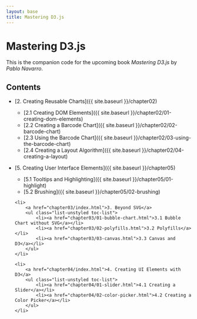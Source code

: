 ```yaml
---
layout: base
title: Mastering D3.js
---
```


# Mastering D3.js

This is the companion code for the upcoming book *Mastering D3.js* by _Pablo Navarro_.

## Contents

- [2. Creating Reusable Charts]({{ site.baseurl }}/chapter02)
    - [2.1 Creating DOM Elements]({{ site.baseurl }}/chapter02/01-creating-dom-elements)
    - [2.2 Creating a Barcode Chart]({{ site.baseurl }}/chapter02/02-barcode-chart)
    - [2.3 Using the Barcode Chart]({{ site.baseurl }}/chapter02/03-using-the-barcode-chart)
    - [2.4 Creating a Layout Algorithm]({{ site.baseurl }}/chapter02/04-creating-a-layout)

- [5. Creating User Interface Elements]({{ site.baseurl }}/chapter05)
    - [5.1 Tooltips and Highlighting]({{ site.baseurl }}/chapter05/01-highlight)
    - [5.2 Brushing]({{ site.baseurl }}/chapter05/02-brushing)

<ul class="list-unstyled">

    <li>
        <a href="chapter03/index.html">3. Beyond SVG</a>
        <ul class="list-unstyled toc-list">
            <li><a href="chapter03/01-bubble-chart.html">3.1 Bubble Chart without SVG</a></li>
            <li><a href="chapter03/02-polyfills.html">3.2 Polyfills</a></li>
            <li><a href="chapter03/03-canvas.html">3.3 Canvas and D3</a></li>
        </ul>
    </li>

    <li>
        <a href="chapter04/index.html">4. Creating UI Elements with D3</a>
        <ul class="list-unstyled toc-list">
            <li><a href="chapter04/01-slider.html">4.1 Creating a Slider</a></li>
            <li><a href="chapter04/02-color-picker.html">4.2 Creating a Color Picker</a></li>
        </ul>
    </li>
</ul>

